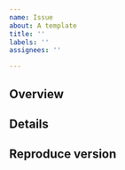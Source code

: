 ```yaml
---
name: Issue
about: A template
title: ''
labels: ''
assignees: ''

---
```


## Overview

## Details

## Reproduce version
